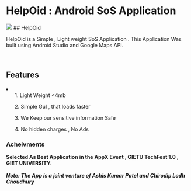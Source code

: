 # HelpOid : Android SoS Application
<img src="https://github.com/chirodip98/HelpOid/blob/master/app/src/main/res/drawable/logo.png?raw=true">
## HelpOid

<p>HelpOid is a Simple , Light weight SoS Application . This Application Was built using Android Studio and Google Maps API.</p>
<br>
<h2>Features</h2>
<li>
  <ol>1. Light Weight <4mb </ol>
  <ol>2. Simple GuI , that loads faster </ol>
  <ol>3. We Keep our sensitive information Safe </ol>
  <ol>4. No hidden charges , No Ads </ol>
</li>

<h3>Acheivments</h3>
<strong>Selected As Best Application in the AppX Event , GIETU TechFest 1.0 , GIET UNIVERSITY.
<br>
  <br>
<I><strong>Note: </Strong> The App is a joint venture of Ashis Kumar Patel and Chirodip Lodh Choudhury</I>
  
